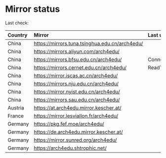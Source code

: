 <script src="./time.js"></script>
# Mirror status
Last check: <script type="text/javascript">localize(1748618798.3654704);</script>

|Country|Mirror|Last update|
|:------|:-----|:----------|
|China|https://mirrors.tuna.tsinghua.edu.cn/arch4edu/|<script type="text/javascript">localize(1748588099);</script>|
|China|https://mirrors.aliyun.com/arch4edu/|<script type="text/javascript">localize(1748588099);</script>|
|China|https://mirrors.bfsu.edu.cn/arch4edu/|ConnectionError|
|China|https://mirrors.cernet.edu.cn/arch4edu/|ReadTimeout|
|China|https://mirror.iscas.ac.cn/arch4edu/|<script type="text/javascript">localize(1748588099);</script>|
|China|https://mirrors.nju.edu.cn/arch4edu/|<script type="text/javascript">localize(1748501371);</script>|
|China|https://mirror.nyist.edu.cn/arch4edu/|<script type="text/javascript">localize(1748588099);</script>|
|China|https://mirrors.sau.edu.cn/arch4edu/|<script type="text/javascript">localize(1731653531);</script>|
|Austria|https://at.arch4edu.mirror.kescher.at/|<script type="text/javascript">localize(1748588099);</script>|
|France|https://mirror.lesviallon.fr/arch4edu/|<script type="text/javascript">localize(1748588099);</script>|
|Germany|https://pkg.fef.moe/arch4edu/|<script type="text/javascript">localize(1748588099);</script>|
|Germany|https://de.arch4edu.mirror.kescher.at/|<script type="text/javascript">localize(1748588099);</script>|
|Germany|https://mirror.sunred.org/arch4edu/|<script type="text/javascript">localize(1748588099);</script>|
|Germany|https://arch4edu.shtrophic.net/|<script type="text/javascript">localize(1748544430);</script>|

<script src="./tablefilter/tablefilter.js"></script>
<script src="./table.js"></script>
